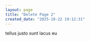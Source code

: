 ```yaml
---
layout: page
title: "Delete Page 2"
created_date: "2025-10-22 19:12:31"
---
```


tellus justo sunt lacus eu 
